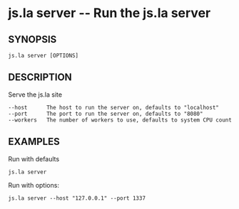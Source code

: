 js.la server -- Run the js.la server
====================================

## SYNOPSIS

    js.la server [OPTIONS]

## DESCRIPTION

Serve the js.la site

    --host      The host to run the server on, defaults to "localhost"
    --port      The port to run the server on, defaults to "8080"
    --workers   The number of workers to use, defaults to system CPU count

## EXAMPLES

Run with defaults

    js.la server

Run with options:

    js.la server --host "127.0.0.1" --port 1337

